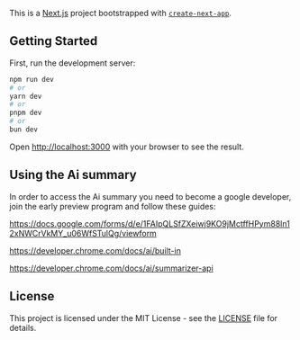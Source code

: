 This is a [Next.js](https://nextjs.org) project bootstrapped with [`create-next-app`](https://github.com/vercel/next.js/tree/canary/packages/create-next-app).

## Getting Started

First, run the development server:

```bash
npm run dev
# or
yarn dev
# or
pnpm dev
# or
bun dev
```

Open [http://localhost:3000](http://localhost:3000) with your browser to see the result.

## Using the Ai summary

In order to access the Ai summary you need to become a google developer, join the early preview program and follow these guides:

https://docs.google.com/forms/d/e/1FAIpQLSfZXeiwj9KO9jMctffHPym88ln12xNWCrVkMY_u06WfSTulQg/viewform

https://developer.chrome.com/docs/ai/built-in

https://developer.chrome.com/docs/ai/summarizer-api

## License

This project is licensed under the MIT License - see the [LICENSE](./LICENSE) file for details.
